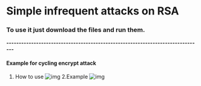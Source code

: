 # Simple infrequent attacks on RSA

### To use it just download the files and run them.

**-------------------------------------------------------------------------------**

#### Example for cycling encrypt attack
1. How to use
![img](https://imgur.com/a/v5QXITW)
2.Example
![img](https://drive.google.com/open?id=1rVkYWDXDGx5YRhfejcus_LufMeq_KKnV)
